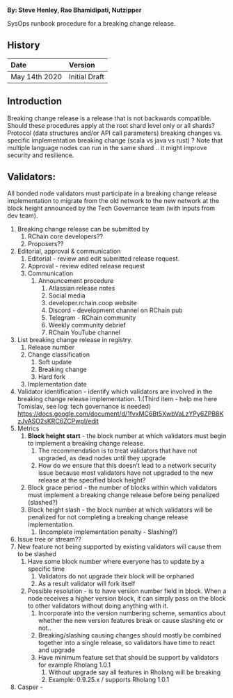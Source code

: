 **By: Steve Henley, Rao Bhamidipati, Nutzipper**

SysOps runbook procedure for a breaking change release.

## History
Date          | Version
| :---        | :---        
May 14th 2020 | Initial Draft

## Introduction

Breaking change release is a release that is not backwards compatible. Should these procedures apply at the root shard level only or all shards? Protocol (data structures and/or API call parameters) breaking changes vs. specific implementation breaking change (scala vs java vs rust) ? Note that multiple language nodes can run in the same shard .. it might improve security and resilience.

## Validators:

All bonded node validators must participate in a breaking change release implementation to migrate from the old network to the new network at the block height announced by the Tech Governance team (with inputs from dev team).

1. Breaking change release can be submitted by
   1. RChain core developers??
   1. Proposers??
1. Editorial, approval & communication
   1. Editorial - review and edit submitted release request.
   1. Approval - review edited release request
   1. Communication
      1. Announcement procedure
         1. Atlassian release notes
         1. Social media
          1. developer.rchain.coop website
          1. Discord - development channel on RChain pub
          1. Telegram - RChain community
          1. Weekly community debrief
          1. RChain YouTube channel
1. List breaking change release in registry.
    1. Release number
    1. Change classification
        1. Soft update
        1. Breaking change
        1. Hard fork
    1. Implementation date
1. Validator identification - identify which validators are involved in the breaking change release implementation.
1.(Third item - help me here Tomislav, see log: tech governance is needed)
https://docs.google.com/document/d/1fvxMC6Bt5XwbVaLzYPy6ZPB8KzJvASO2sKRC6ZCPwpI/edit
1. Metrics
    1. **Block height start** - the block number at which validators must begin to implement a breaking change release.
        1. The recommendation is to treat validators that have not upgraded, as dead nodes until they upgrade
        1. How do we ensure that this doesn’t lead to a network security issue because most validators have not upgraded to the new release at the specified block height?
    1. Block grace period - the number of blocks within which validators must implement a breaking change release before being penalized (slashed?)
    1. Block height slash - the block number at which validators will be penalized for not completing a breaking change release implementation.
        1. (Incomplete implementation penalty - Slashing?)
1. Issue tree or stream??
1. New feature not being supported by existing validators will cause them to be slashed
    1. Have some block number where everyone has to update by a specific time
        1. Validators do not upgrade their block will be orphaned
        1. As a result validator will fork itself
    1. Possible resolution - is to have version number field in block. When a node receives a higher version block, it can simply pass on the block to other validators without doing anything with it.
        1. Incorporate into the version numbering scheme, semantics about whether the new version features break or cause slashing etc or not..
        1. Breaking/slashing causing changes should mostly be combined together into a single release, so validators have time to react and upgrade
        1. Have minimum feature set that should be support by validators for example Rholang 1.0.1
            1. Without upgrade say all features in Rholang will be breaking
            1. Example: 0.9.25.x / supports Rholang 1.0.1
  1. Casper -
